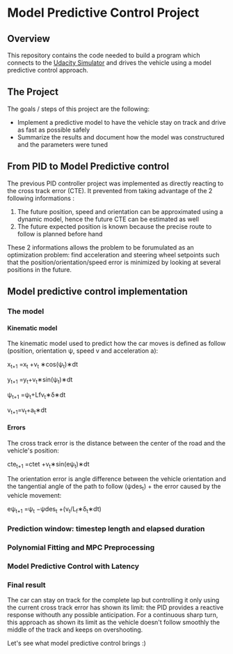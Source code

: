 # Model Predictive Control Project

Overview
---
This repository contains the code needed to build a program which connects to the [Udacity Simulator](https://github.com/udacity/self-driving-car-sim/releases) and drives the vehicle using a model predictive control approach.

The Project
---
The goals / steps of this project are the following:
* Implement a predictive model to have the vehicle stay on track and drive as fast as possible safely 
* Summarize the results and document how the model was constructured and the parameters were tuned


## From PID to Model Predictive control 

The previous PID controller project was implemented as directly reacting to the cross track error (CTE). It prevented from taking advantage of the 2 following informations :
1. The future position, speed and orientation can be approximated using a dynamic model, hence the future CTE can be estimated as well
2. The future expected position is known because the precise route to follow is planned before hand

These 2 informations allows the problem to be forumulated as an optimization problem: find acceleration and steering wheel setpoints such that the position/orientation/speed error is minimized by looking at several positions in the future.

## Model predictive control implementation

### The model

#### Kinematic model

The kinematic model used to predict how the car moves is defined as follow (position, orientation ψ, speed v and acceleration a):

x<sub>t+1</sub> =x<sub>t</sub> +v<sub>t</sub> ∗cos(ψ<sub>t</sub>)∗dt

y<sub>t+1</sub> =y<sub>t</sub>+v<sub>t</sub>∗sin(ψ<sub>t</sub>)∗dt

ψ<sub>t+1</sub> =ψ<sub>t</sub>+Lfv<sub>t</sub>∗δ∗dt

v<sub>t+1</sub>=v<sub>t</sub>+a<sub>t</sub>∗dt

#### Errors

The cross track error is the distance between the center of the road and the vehicle's position:

cte<sub>t+1</sub> =ctet +v<sub>t</sub>∗sin(eψ<sub>t</sub>)∗dt

The orientation error is angle difference between the vehicle orientation and the tangential angle of the path to follow (ψdes<sub>t</sub>) + the error caused by the vehicle movement:

eψ<sub>t+1</sub> =ψ<sub>t</sub> −ψdes<sub>t</sub> +(v<sub>t</sub>/L<sub>f</sub>∗δ<sub>t</sub>∗dt)

### Prediction window: timestep length and elapsed duration

### Polynomial Fitting and MPC Preprocessing

### Model Predictive Control with Latency


### Final result

The car can stay on track for the complete lap but controlling it only using the current cross track error has shown its limit:
the PID provides a reactive response withouth any possible anticipation. For a continuous sharp turn, this approach as shown its limit as the vehicle doesn't follow smoothly the middle of the track and keeps on overshooting.

Let's see what model predictive control brings :)

